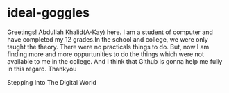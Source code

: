 # ideal-goggles
Greetings!
Abdullah Khalid(A-Kay) here. I am a student of computer and have completed my 12 grades.In the school and college, we were only taught the theory. There were no practicals things to do. But, now I am finding more and more oppurtunities to do the things which were not available to me in the college. And I think that Github is gonna help me fully in this regard. Thankyou

Stepping Into The Digital World
